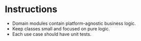 # Instructions

- Domain modules contain platform-agnostic business logic.
- Keep classes small and focused on pure logic.
- Each use case should have unit tests.
